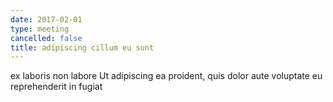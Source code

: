 ```yaml
---
date: 2017-02-01
type: meeting
cancelled: false
title: adipiscing cillum eu sunt
---
```

ex laboris non labore Ut adipiscing ea proident, quis dolor aute voluptate eu reprehenderit in fugiat